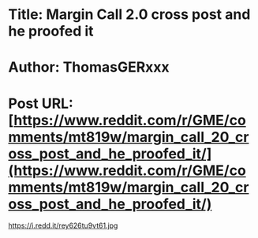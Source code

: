 # Title: Margin Call 2.0 cross post and he proofed it
# Author: ThomasGERxxx
# Post URL: [https://www.reddit.com/r/GME/comments/mt819w/margin_call_20_cross_post_and_he_proofed_it/](https://www.reddit.com/r/GME/comments/mt819w/margin_call_20_cross_post_and_he_proofed_it/)


https://i.redd.it/rey626tu9vt61.jpg